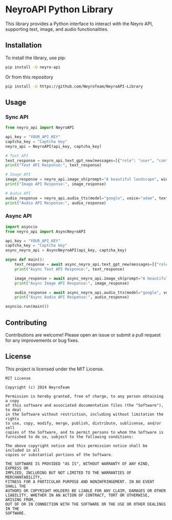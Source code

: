 # NeyroAPI Python Library

This library provides a Python interface to interact with the Neyro API, supporting text, image, and audio functionalities.

## Installation

To install the library, use pip:

```bash
pip install -U neyro-api
```

Or from this repository

```bash
pip install -U https://github.com/NeyroTeam/NeyroAPI-Library
```

## Usage

### Sync API

```python
from neyro_api import NeyroAPI

api_key = "YOUR_API_KEY"
captcha_key = "Captcha key"
neyro_api = NeyroAPI(api_key, captcha_key)

# Text API
text_response = neyro_api.text_gpt_new(messages=[{"role": "user", "content": "Hello, how are you?"}], model="gpt-3.5-turbo", max_tokens=512, temperature=0.9, plugins=[], id="b62f4cc5-0a7b-4044-9267-065c63c24469")
print("Text API Response:", text_response)

# Image API
image_response = neyro_api.image_sh(prompt="A beautiful landscape", width=512, height=512, steps=50, number=1, sampler="k_lms", model="stable_cascade", stream=True)
print("Image API Response:", image_response)

# Audio API
audio_response = neyro_api.audio_tts(model="google", voice="adam", text="Hello, this is a test.", language="en")
print("Audio API Response:", audio_response)
```

### Async API

```python
import asyncio
from neyro_api import AsyncNeyroAPI

api_key = "YOUR_API_KEY"
captcha_key = "Captcha key"
async_neyro_api = AsyncNeyroAPI(api_key, captcha_key)

async def main():
    text_response = await async_neyro_api.text_gpt_new(messages=[{"role": "user", "content": "Hello, how are you?"}], model="gpt-3.5-turbo", max_tokens=512, temperature=0.9, plugins=[], id="b62f4cc5-0a7b-4044-9267-065c63c24469")
    print("Async Text API Response:", text_response)

    image_response = await async_neyro_api.image_sh(prompt="A beautiful landscape", width=512, height=512, steps=50, number=1, sampler="k_lms", model="stable_cascade", stream=True)
    print("Async Image API Response:", image_response)

    audio_response = await async_neyro_api.audio_tts(model="google", voice="adam", text="Hello, this is a test.", language="en")
    print("Async Audio API Response:", audio_response)

asyncio.run(main())
```

## Contributing

Contributions are welcome! Please open an issue or submit a pull request for any improvements or bug fixes.

## License

This project is licensed under the MIT License.
```
MIT License

Copyright (c) 2024 NeyroTeam

Permission is hereby granted, free of charge, to any person obtaining a copy
of this software and associated documentation files (the "Software"), to deal
in the Software without restriction, including without limitation the rights
to use, copy, modify, merge, publish, distribute, sublicense, and/or sell
copies of the Software, and to permit persons to whom the Software is
furnished to do so, subject to the following conditions:

The above copyright notice and this permission notice shall be included in all
copies or substantial portions of the Software.

THE SOFTWARE IS PROVIDED "AS IS", WITHOUT WARRANTY OF ANY KIND, EXPRESS OR
IMPLIED, INCLUDING BUT NOT LIMITED TO THE WARRANTIES OF MERCHANTABILITY,
FITNESS FOR A PARTICULAR PURPOSE AND NONINFRINGEMENT. IN NO EVENT SHALL THE
AUTHORS OR COPYRIGHT HOLDERS BE LIABLE FOR ANY CLAIM, DAMAGES OR OTHER
LIABILITY, WHETHER IN AN ACTION OF CONTRACT, TORT OR OTHERWISE, ARISING FROM,
OUT OF OR IN CONNECTION WITH THE SOFTWARE OR THE USE OR OTHER DEALINGS IN THE
SOFTWARE.
```
